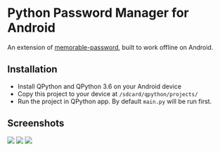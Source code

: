 # Python Password Manager for Android

An extension of [memorable-password](https://github.com/patarapolw/memorable-password), built to work offline on Android.

## Installation

- Install QPython and QPython 3.6 on your Android device
- Copy this project to your device at `/sdcard/qpython/projects/`
- Run the project in QPython app. By default `main.py` will be run first.

## Screenshots

<img src="https://i.imgur.com/wihkwem.png">
<img src="https://i.imgur.com/VdxsKnV.png">
<img src="https://i.imgur.com/XgSKXMK.png">
